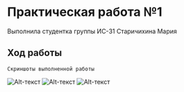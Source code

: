 # Практическая работа №1
Выполнила студентка группы ИС-31 Старичихина Мария
## Ход работы
```
Скриншоты выполненной работы
```
![Alt-текст](https://i.ibb.co/xL0f8F5/2021-11-14-131359.png "Ф")
![Alt-текст](https://i.ibb.co/4WDS49Y/2021-11-14-132144.png "Ы")
![Alt-текст](https://i.ibb.co/89ct4Bh/2021-11-14-131722.png "Ы")
